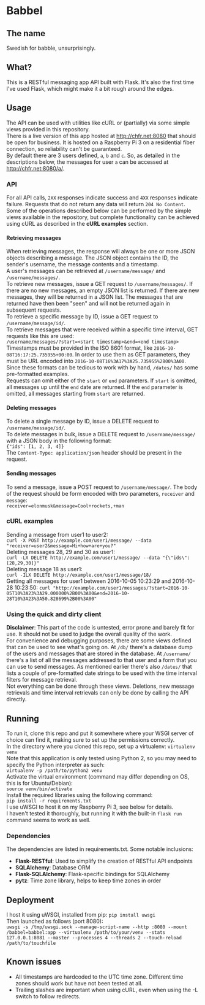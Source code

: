 # Babbel
## The name
Swedish for babble, unsurprisingly.
## What?
This is a RESTful messaging app API built with Flask. It's also the first time I've used Flask, which might make it a bit rough around the edges.  

## Usage
The API can be used with utilities like cURL or (partially) via some simple views provided in this repository.  
There is a live version of this app hosted at http://chfr.net:8080 that should be open for business. It is hosted on a Raspberry Pi 3 on a residential fiber connection, so reliability can't be guaranteed.  
By default there are 3 users defined, ``a``, ``b`` and ``c``. So, as detailed in the descriptions below, the messages for user ``a`` can be accessed at http://chfr.net:8080/a/.

### API
For all API calls, ``2XX`` responses indicate success and ``4XX`` responses indicate failure. Requests that do not return any data will return ``204 No Content``.  
Some of the operations described below can be performed by the simple views available in the repository, but complete functionality can be achieved using cURL as described in the **cURL examples** section.
#### Retrieving messages
When retrieving messages, the response will always be one or more JSON objects describing a message. The JSON object contains the ID, the sender's username, the message contents and a timestamp.  
A user's messages can be retrieved at ``/username/message/`` and ``/username/messages/``.  
To retrieve new messages, issue a GET request to ``/username/messages/``. If there are no new messages, an empty JSON list is returned. If there are new messages, they will be returned in a JSON list. The messages that are returned have then been "seen" and will not be returned again in subsequent requests.  
To retrieve a specific message by ID, issue a GET request to ``/username/message/id/``.  
To retrieve messages that were received within a specific time interval, GET requests like this are used:  
``/username/messages/?start=<start timestamp>&end=<end timestamp>``  
Timestamps must be provided in the ISO 8601 format, like ``2016-10-08T16:17:25.735955+00:00``. In order to use them as GET parameters, they must be URL encoded into ``2016-10-08T16%3A17%3A25.735955%2B00%3A00``. Since these formats can be tedious to work with by hand,  ``/dates/`` has some pre-formatted examples.  
Requests can omit either of the ``start`` or ``end`` parameters. If ``start`` is omitted, all messages up until the ``end`` date are returned. If the ``end`` parameter is omitted, all messages starting from ``start`` are returned.
#### Deleting messages
To delete a single message by ID, issue a DELETE request to ``/username/message/id/``.  
To delete messages in bulk, issue a DELETE request to ``/username/message/`` with a JSON body in the following format:  
``{"ids": [1, 2, 3, 4]}``  
The ``Content-Type: application/json`` header should be present in the request.
#### Sending messages
To send a message, issue a POST request to ``/username/message/``. The body of the request should be form encoded with two parameters, ``receiver`` and ``message``:  
``receiver=elonmusk&message=Cool+rockets,+man``  
### cURL examples
Sending a message from user1 to user2:  
``curl -X POST http://example.com/user1/message/ --data "receiver=user2&message=Hi+how+are+you?"``  
Deleting messages 28, 29 and 30 as user1:  
``curl -LX DELETE http://example.com/user1/message/ --data "{\"ids\": [28,29,30]}"``  
Deleting message 18 as user1:  
``curl -ILX DELETE http://example.com/user1/message/18/``  
Getting all messages for user1 between 2016-10-05 10:23:29 and 2016-10-28 10:23:50:
``curl "http://example.com/user1/messages/?start=2016-10-05T10%3A23%3A29.000000%2B00%3A00&end=2016-10-28T10%3A23%3A50.828699%2B00%3A00"``
### Using the quick and dirty client
**Disclaimer**: This part of the code is untested, error prone and barely fit for use. It should not be used to judge the overall quality of the work.  
For convenience and debugging purposes, there are some views defined that can be used to see what's going on. At ``/db/`` there's a database dump of the users and messages that are stored in the database. At ``/username/`` there's a list of all the messages addressed to that user and a form that you can use to send messages. As mentioned earlier there's also ``/dates/`` that lists a couple of pre-formatted date strings to be used with the time interval filters for message retrieval.  
Not everything can be done through these views. Deletions, new message retrievals and time interval retrievals can only be done by calling the API directly.

## Running
To run it, clone this repo and put it somewhere where your WSGI server of choice can find it, making sure to set up the permissions correctly.  
In the directory where you cloned this repo, set up a virtualenv:
``virtualenv venv``  
Note that this application is only tested using Python 2, so you may need to specify the Python interpreter as such:  
``virtualenv -p /path/to/python2 venv``  
Activate the virtual environment (command may differ depending on OS, this is for Ubuntu/Debian):  
``source venv/bin/activate``  
Install the required libraries using the following command:  
``pip install -r requirements.txt``  
I use uWSGI to host it on my Raspberry Pi 3, see below for details.  
I haven't tested it thoroughly, but running it with the built-in ``flask run`` command seems to work as well. 

### Dependencies
The dependencies are listed in requirements.txt. Some notable inclusions:

* **Flask-RESTful**: Used to simplify the creation of RESTful API endpoints
* **SQLAlchemy**: Database ORM
* **Flask-SQLAlchemy**: Flask-specific bindings for SQLAlchemy
* **pytz**: Time zone library, helps to keep time zones in order

## Deployment
I host it using uWSGI, installed from pip:
``pip install uwsgi``  
Then launched as follows (port 8080):  
``uwsgi -s /tmp/uwsgi.sock --manage-script-name --http :8080 --mount /babbel=babbel:app --virtualenv /path/to/your/venv --stats 127.0.0.1:8081 --master --processes 4 --threads 2 --touch-reload /path/to/touchfile``  

## Known issues

* All timestamps are hardcoded to the UTC time zone. Different time zones should work but have not been tested at all.
* Trailing slashes are important when using cURL, even when using the -L switch to follow redirects.


